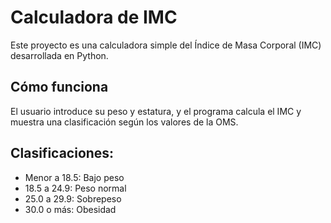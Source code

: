 # Calculadora de IMC

Este proyecto es una calculadora simple del Índice de Masa Corporal (IMC) desarrollada en Python.

## Cómo funciona
El usuario introduce su peso y estatura, y el programa calcula el IMC y muestra una clasificación según los valores de la OMS.

## Clasificaciones:
- Menor a 18.5: Bajo peso
- 18.5 a 24.9: Peso normal
- 25.0 a 29.9: Sobrepeso
- 30.0 o más: Obesidad
